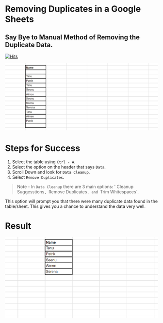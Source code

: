 # Removing Duplicates in a Google Sheets

## Say Bye to Manual Method of Removing the Duplicate Data.

[![Hits](https://hits.seeyoufarm.com/api/count/incr/badge.svg?url=https%3A%2F%2Fgithub.com%2FTanu-N-Prabhu%2FTechIsEasy%2Fblob%2Fmain%2FremovingDuplicates.md&count_bg=%2379C83D&title_bg=%23555555&icon=&icon_color=%23E7E7E7&title=hits&edge_flat=false)](https://hits.seeyoufarm.com)

![IMG](https://github.com/Tanu-N-Prabhu/TechIsEasy/blob/main/Img/duplicateData.PNG)


# Steps for Success

1. Select the table using `Ctrl - A`.
2. Select the option on the header that says `Data`.
3. Scroll Down and look for `Data Cleanup`.
4. Select `Remove Duplicates`.

> Note - In `Data Cleanup` there are 3 main options: ' Cleanup Suggesstions`, `Remove Duplicates`, and `Trim Whitespaces`. 

This option will prompt you that there were many duplicate data found in the table/sheet. This gives you a chance to understand the data very well.

# Result

![Img](https://github.com/Tanu-N-Prabhu/TechIsEasy/blob/main/Img/resultofnoduplicates.PNG)
